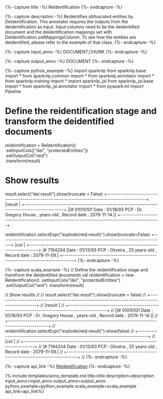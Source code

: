 {%- capture title -%}
ReIdentification
{%- endcapture -%}

{%- capture description -%}
Reidentifies obfuscated entities by DeIdentification. This annotator requires the outputs
from the deidentification as input. Input columns need to be the deidentified document and the deidentification
mappings set with DeIdentification.setMappingsColumn.
To see how the entities are deidentified, please refer to the example of that class.
{%- endcapture -%}

{%- capture input_anno -%}
DOCUMENT,CHUNK
{%- endcapture -%}

{%- capture output_anno -%}
DOCUMENT
{%- endcapture -%}

{%- capture python_example -%}
import sparknlp
from sparknlp.base import *
from sparknlp.common import *
from sparknlp.annotator import *
from sparknlp.training import *
import sparknlp_jsl
from sparknlp_jsl.base import *
from sparknlp_jsl.annotator import *
from pyspark.ml import Pipeline
# Define the reidentification stage and transform the deidentified documents
reideintification = ReIdentification() \
    .setInputCols(["dei", "protectedEntities"]) \
    .setOutputCol("reid") \
    .transform(result)

# Show results
result.select("dei.result").show(truncate = False)
+--------------------------------------------------------------------------------------------------+
|result                                                                                            |
+--------------------------------------------------------------------------------------------------+
|[# 01010101 Date : 01/18/93 PCP : Dr. Gregory House , <AGE> years-old , Record date : 2079-11-14.]|
+--------------------------------------------------------------------------------------------------+

reideintification.selectExpr("explode(reid.result)").show(truncate=False)
+-----------------------------------------------------------------------------------+
|col                                                                                |
+-----------------------------------------------------------------------------------+
|# 7194334 Date : 01/13/93 PCP : Oliveira , 25 years-old , Record date : 2079-11-09.|
+-----------------------------------------------------------------------------------+
{%- endcapture -%}

{%- capture scala_example -%}
// Define the reidentification stage and transform the deidentified documents
val reideintification = new ReIdentification()
  .setInputCols("dei", "protectedEntities")
  .setOutputCol("reid")
  .transform(result)

// Show results
//
// result.select("dei.result").show(truncate = false)
// +--------------------------------------------------------------------------------------------------+
// |result                                                                                            |
// +--------------------------------------------------------------------------------------------------+
// |[# 01010101 Date : 01/18/93 PCP : Dr. Gregory House , <AGE> years-old , Record date : 2079-11-14.]|
// +--------------------------------------------------------------------------------------------------+
// reideintification.selectExpr("explode(reid.result)").show(false)
// +-----------------------------------------------------------------------------------+
// |col                                                                                |
// +-----------------------------------------------------------------------------------+
// |# 7194334 Date : 01/13/93 PCP : Oliveira , 25 years-old , Record date : 2079-11-09.|
// +-----------------------------------------------------------------------------------+
//
{%- endcapture -%}

{%- capture api_link -%}
[ReIdentification](https://nlp.johnsnowlabs.com/licensed/api/com/johnsnowlabs/nlp/annotators/deid/ReIdentification)
{%- endcapture -%}

{% include templates/anno_template.md
title=title
description=description
input_anno=input_anno
output_anno=output_anno
python_example=python_example
scala_example=scala_example
api_link=api_link%}
